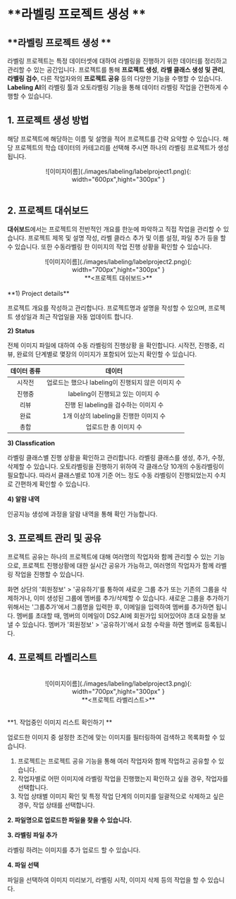 # **라벨링 프로젝트 생성 **

## **라벨링 프로젝트 생성 **

라벨링 프로젝트는 특정 데이터셋에 대하여 라벨링을 진행하기 위한 데이터를 정리하고 관리할 수 있는 공간입니다. 프로젝트를 통해 **프로젝트 생성**, **라벨 클래스 생성 및 관리**, **라벨링 검수**, 다른 작업자와의 **프로젝트 공유** 등의 다양한 기능을 수행할 수 있습니다. **Labeling AI**의 라벨링 툴과 오토라벨링 기능을 통해 데이터 라벨링 작업을 간편하게 수행할 수 있습니다. 


## **1. 프로젝트 생성 방법**

해당 프로젝트에 해당하는 이름 및 설명을 적어 프로젝트를 간략 요약할 수 있습니다.  해당 프로젝트의 학습 데이터의 카테고리를 선택해 주시면 하나의 라벨링 프로젝트가 생성됩니다. 
<center>
![이미지이름](./images/labeling/labelproject1.png){: width="600px",hight="300px" }
</center> 
<br>

## **2. 프로젝트 대쉬보드**

**대쉬보드**에서는 프로젝트의 전반적인 개요를  한눈에 파악하고 직접 작업을 관리할 수 있습니다. 프로젝트 제목 및 설명 작성, 라벨 클라스 추가 및 이름 설정, 파일 추가 등을 할수 있습니다.  또한 수동라벨링 한 이미지의 작업 진행 상황을 확인할 수 있습니다.
<center>
![이미지이름](./images/labeling/labelproject2.png){: width="700px",hight="300px" }<br>
    **<프로젝트 대쉬보드>** 
</center> 
<br>
**1) Project details**

프로젝트 개요를 작성하고 관리합니다.
프로젝트명과 설명을 작성할 수 있으며, 프로젝트 생성일과 최근 작업일을 자동 업데이트 합니다.

**2) Status**

전체 이미지 파일에 대하여 수동 라벨링의 진행상황 을 확인합니다.
시작전, 진행중, 리뷰, 완료의 단계별로 몇장의 이미지가 포함되어 있는지 확인할 수 있습니다.

<center>
    
| 데이터 종류   |      데이터      |   
|:----------:|:-------------------:|
| 시작전 |  업로드는 했으나 labeling이 진행되지 않은 이미지 수 | 
| 진행중 |    labeling이 진행되고 있는 이미지 수   |  
| 리뷰 | 진행 된 labeling을 검수하는 이미지 수  | 
| 완료 | 1개 이상의 labeling을 진행한 이미지 수  | 
| 총합 | 업로드한 총 이미지 수  | 

</center>
    
**3) Classfication**

라벨링 클래스별 진행 상황을 확인하고 관리합니다. 라벨링 클래스를 생성, 추가, 수정, 삭제할 수 있습니다.
오토라벨링을 진행하기 위하여 각 클래스당 10개의 수동라벨링이 필요합니다.  따라서 클래스별로 10개 기준  어느 정도 수동 라벨링이 진행되었는지 수치로 간편하게 확인할 수 있습니다. 

**4) 알람 내역**

인공지능 생성에 과정을 알람 내역을 통해 확인 가능합니다.
<br>

## **3. 프로젝트 관리 및 공유**

프로젝트 공유는 하나의 프로젝트에 대해 여러명의 작업자와 함께 관리할 수 있는 기능으로, 프로젝트 진행상황에 대한 실시간 공유가 가능하고, 여러명의 작업자가 함께 라벨링 작업을 진행할 수 있습니다.

화면 상단의 '회원정보' > '공유하기'를 통하여 새로운 그룹 추가 또는 기존의 그룹을 삭제하거나, 이미 생성된 그룹에 멤버를 추가/삭제할 수 있습니다. 새로운 그룹을 추가하기 위해서는 '그룹추가'에서 그룹명을 입력한 후, 이메일을 입력하여 멤버를 추가하면 됩니다. 멤버를 초대할 때, 멤버의 이메일이 DS2.AI에 회원가입 되어있어야 초대 요청을 보낼 수 있습니다. 멤버가 '회원정보' > '공유하기'에서 요청 수락을 하면 멤버로 등록됩니다.

## **4. 프로젝트 라벨리스트**
<br>
<center>
![이미지이름](./images/labeling/labelproject3.png){: width="700px",hight="300px" }<br>
**<프로젝트 라벨리스트>** </center> 
<br>

**1. 작업중인 이미지 리스트 확인하기 **

업로드한 이미지 중 설정한 조건에 맞는 이미지를 필터링하여 검색하고 목록화할 수 있습니다. <br>
 1) 프로젝트는 프로젝트 공유 기능을 통해 여러 작업자와 함께 작업하고 공유할 수 있습니다.    <br>
 2) 작업자별로 어떤 이미지에 라벨링 작업을 진행했는지 확인하고 싶을 경우, 작업자를 선택합니다.    <br>
 3) 작업 상태별 이미지 확인 및 특정 작업 단계의 이미지를 일괄적으로 삭제하고 싶은 경우, 작업 상태를 선택합니다.

**2. 파일명으로 업로드한 파일을 찾을 수 있습니다.**

**3. 라벨링 파일 추가** 
 
  라벨링 하려는 이미지를 추가 업로드 할 수 있습니다. 

**4. 파일 선택**
   
   파일을 선택하여 이미지 미리보기, 라벨링 시작, 이미지 삭제 등의 작업을 할 수 있습니다.

<br>
<br>
<br>
<br>
<br>
